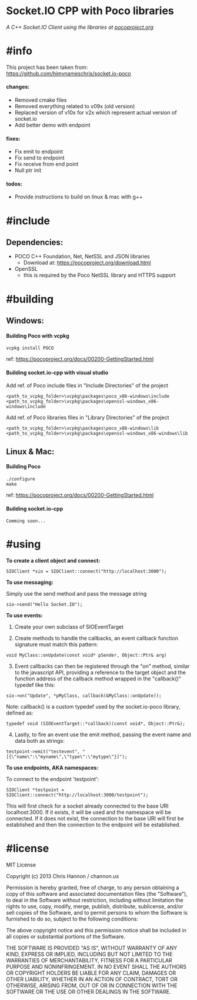 ﻿# **Socket.IO CPP with Poco libraries** #
*A C++ Socket.IO Client using the libraries at [pocoproject.org](http://pocoproject.org/)*

# **#info** #

This project has been taken from: https://github.com/himynameschris/socket.io-poco

#### changes:

- Removed cmake files
- Removed everything related to v09x (old version)
- Replaced version of v10x for v2x which represent actual version of socket.io
- Add better demo with endpoint

#### fixes:

- Fix emit to endpoint 
- Fix send to endpoint
- Fix receive from end point
- Null ptr init

#### todos:

- Provide instructions to build on linux & mac with g++

# **#include** #

## Dependencies: ##

- POCO C++ Foundation, Net, NetSSL and JSON libraries
	- Download at: https://pocoproject.org/download.html
- OpenSSL
	- this is required by the Poco NetSSL library and HTTPS support 

# **#building** #

## Windows: ##

#### Building Poco with vcpkg
```
vcpkg install POCO
```
ref: https://pocoproject.org/docs/00200-GettingStarted.html

#### Building socket.io-cpp with visual studio

Add ref. of Poco include files in "Include Directories" of the project

```
<path_to_vcpkg_folder>\vcpkg\packages\poco_x86-windows\include
<path_to_vcpkg_folder>\vcpkg\packages\openssl-windows_x86-windows\include
```

Add ref. of Poco libraries files in "Library Directories" of the project

```
<path_to_vcpkg_folder>\vcpkg\packages\poco_x86-windows\lib
<path_to_vcpkg_folder>\vcpkg\packages\openssl-windows_x86-windows\lib
```

## Linux & Mac: ##

#### Building Poco
```
./configure
make
```
ref: https://pocoproject.org/docs/00200-GettingStarted.html


#### Building socket.io-cpp
```
Comming soon...
```

# **#using** #

**To create a client object and connect:**

`SIOClient *sio = SIOClient::connect("http://localhost:3000");`

**To use messaging:**

Simply use the send method and pass the message string

`sio->send("Hello Socket.IO");`

**To use events:**

1) Create your own subclass of SIOEventTarget 

2) Create methods to handle the callbacks, an event callback function signature must match this pattern:

`void MyClass::onUpdate(const void* pSender, Object::Ptr& arg)`

3) Event callbacks can then be registered through the "on" method, similar to the javascript API, providing a reference to the target object and the function address of the callback method wrapped in the "callback()" typedef like this:

`sio->on("Update", *pMyClass, callback(&MyClass::onUpdate));`

Note: callback() is a custom typedef used by the socket.io-poco library, defined as:

`typedef void (SIOEventTarget::*callback)(const void*, Object::Ptr&);`

4) Lastly, to fire an event use the emit method, passing the event name and data both as strings:

`testpoint->emit("testevent", "[{\"name\":\"myname\",\"type\":\"mytype\"}]");`

**To use endpoints, AKA namespaces:**

To connect to the endpoint 'testpoint':

`SIOClient *testpoint = SIOClient::connect("http://localhost:3000/testpoint");`

This will first check for a socket already connected to the base URI localhost:3000. If it exists, it will be used and the namespace will be connected. If it does not exist, the connection to the base URI will first be established and then the connection to the endpoint will be established.

# **#license** #

MIT License

Copyright (c) 2013 Chris Hannon / channon.us

Permission is hereby granted, free of charge, to any person obtaining a copy of this software and associated documentation files (the "Software"), to deal in the Software without restriction, including without limitation the rights to use, copy, modify, merge, publish, distribute, sublicense, and/or sell copies of the Software, and to permit persons to whom the Software is furnished to do so, subject to the following conditions:

The above copyright notice and this permission notice shall be included in all copies or substantial portions of the Software.

THE SOFTWARE IS PROVIDED "AS IS", WITHOUT WARRANTY OF ANY KIND, EXPRESS OR IMPLIED, INCLUDING BUT NOT LIMITED TO THE WARRANTIES OF MERCHANTABILITY, FITNESS FOR A PARTICULAR PURPOSE AND NONINFRINGEMENT. IN NO EVENT SHALL THE AUTHORS OR COPYRIGHT HOLDERS BE LIABLE FOR ANY CLAIM, DAMAGES OR OTHER LIABILITY, WHETHER IN AN ACTION OF CONTRACT, TORT OR OTHERWISE, ARISING FROM, OUT OF OR IN CONNECTION WITH THE SOFTWARE OR THE USE OR OTHER DEALINGS IN THE SOFTWARE.